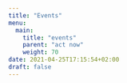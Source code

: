 ```yaml
---
title: "Events"
menu:
  main:
    title: "events"
    parent: "act now"
    weight: 70
date: 2021-04-25T17:15:54+02:00
draft: false
---
```



